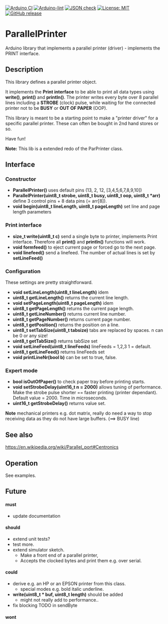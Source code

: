 
[![Arduino CI](https://github.com/RobTillaart/ParallelPrinter/workflows/Arduino%20CI/badge.svg)](https://github.com/marketplace/actions/arduino_ci)
[![Arduino-lint](https://github.com/RobTillaart/ParallelPrinter/actions/workflows/arduino-lint.yml/badge.svg)](https://github.com/RobTillaart/ParallelPrinter/actions/workflows/arduino-lint.yml)
[![JSON check](https://github.com/RobTillaart/ParallelPrinter/actions/workflows/jsoncheck.yml/badge.svg)](https://github.com/RobTillaart/ParallelPrinter/actions/workflows/jsoncheck.yml)
[![License: MIT](https://img.shields.io/badge/license-MIT-green.svg)](https://github.com/RobTillaart/ParallelPrinter/blob/master/LICENSE)
[![GitHub release](https://img.shields.io/github/release/RobTillaart/ParallelPrinter.svg?maxAge=3600)](https://github.com/RobTillaart/ParallelPrinter/releases)


# ParallelPrinter

Arduino library that implements a parallel printer (driver) - implements the PRINT interface.


## Description

This library defines a parallel printer object.

It implements the **Print interface** to be able to print all data types 
using **write()**, **print()** and **println()**.
The printer writes every byte over 8 parallel lines including a **STROBE** (clock) pulse,
while waiting for the connected printer not to be **BUSY** or **OUT OF PAPER** (OOP).

This library is meant to be a starting point to make a "printer driver" for a 
specific parallel printer. These can often be bought in 2nd hand stores or so.

Have fun!

**Note:** This lib is a extended redo of the ParPrinter class.


## Interface

### Constructor

- **ParallelPrinter()** uses default pins (13, 2, 12, \[3,4,5,6,7,8,9,10\])
- **ParallelPrinter(uint8_t strobe, uint8_t busy, uint8_t oop, uint8_t \*arr)** 
define 3 control pins + 8 data pins (= arr\[8\]).
- **void begin(uint8_t lineLength, uint8_t pageLength)** set line and page length parameters


### Print interface

- **size_t write(uint8_t c)** send a single byte to printer, implements Print interface. 
Therefore all **print()** and **println()** functions will work.
- **void formfeed()** to eject current page or forced go to the next page.
- **void linefeed()** send a linefeed. 
The number of actual lines is set by **setLineFeed()**


### Configuration

These settings are pretty straightforward.

- **void setLineLength(uint8_t lineLength)** idem
- **uint8_t getLineLength()** returns the current line length. 
- **void setPageLength(uint8_t pageLength)** idem
- **uint8_t getPageLength()** returns the current page length.
- **uint8_t getLineNumber()** returns current line number.
- **uint8_t getPageNumber()** returns current page number.
- **uint8_t getPosition()** returns the position on a line.
- **uint8_t setTabSize(uint8_t tabsize)** tabs are replaced by spaces. n can be 0 or any size!
- **uint8_t getTabSize()** returns tabSize set
- **void setLineFeed(uint8_t lineFeeds)** lineFeeds = 1,2,3  1 = default. 
- **uint8_t getLineFeed()** returns lineFeeds set
- **void printLineNr(bool b)** can be set to true, false.


### Expert mode

- **bool isOutOfPaper()** to check paper tray before printing starts.
- **void setStrobeDelay(uint16_t n = 2000)** allows tuning of performance. 
Make the strobe pulse shorter == faster printing (printer dependant).
Default value = 2000. Time in microseconds.
- **uint16_t getStrobeDelay()** returns value set.

**Note** mechanical printers e.g. dot matrix, really do need a way to stop receiving 
data as they do not have large buffers.  (==> BUSY line)


## See also

https://en.wikipedia.org/wiki/Parallel_port#Centronics


## Operation

See examples.


## Future

#### must
- update documentation

#### should
- extend unit tests?
- test more.
- extend simulator sketch.
  - Make a front end of a parallel printer, 
  - Accepts the clocked bytes and print them e.g. over serial.

#### could
- derive e.g. an HP or an EPSON printer from this class.
  - special modes e.g. bold italic underline.
- **write(uint8_t \* buf, uint8_t length)** should be added
  - might not really add to performance..
- fix blocking TODO in sendByte

#### wont



